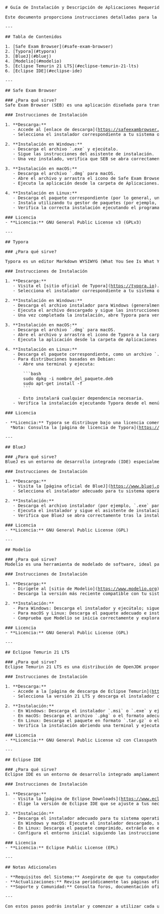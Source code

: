 <pre><div class="text_to_html"># Gu&iacute;a de Instalaci&oacute;n y Descripci&oacute;n de Aplicaciones Requeridas

Este documento proporciona instrucciones detalladas para la instalaci&oacute;n de las aplicaciones necesarias, as&iacute; como una breve descripci&oacute;n de su funci&oacute;n y la licencia que las respalda.

---

## Tabla de Contenidos

1. [Safe Exam Browser](#safe-exam-browser)
2. [Typora](#typora)
3. [BlueJ](#bluej)
4. [Modelio](#modelio)
5. [Eclipse Temurin 21 LTS](#eclipse-temurin-21-lts)
6. [Eclipse IDE](#eclipse-ide)

---

## Safe Exam Browser

### &iquest;Para qu&eacute; sirve?
Safe Exam Browser (SEB) es una aplicaci&oacute;n dise&ntilde;ada para transformar cualquier computadora en un entorno seguro de examen. Restringe el acceso a otras aplicaciones y recursos del sistema, garantizando la integridad y el control durante evaluaciones en l&iacute;nea.

### Instrucciones de Instalaci&oacute;n

1. **Descarga:**
   - Accede al [enlace de descarga](<a href="https://safeexambrowser.org/download_en.html" class="_blanktarget">https://safeexambrowser.org/download_en.html</a>).
   - Selecciona el instalador correspondiente a tu sistema operativo (Windows, macOS o Linux).

2. **Instalaci&oacute;n en Windows:**
   - Descarga el archivo `.exe` y ejec&uacute;talo.
   - Sigue las instrucciones del asistente de instalaci&oacute;n.
   - Una vez instalado, verifica que SEB se abra correctamente en modo de prueba.

3. **Instalaci&oacute;n en macOS:**
   - Descarga el archivo `.dmg` para macOS.
   - Abre el archivo y arrastra el icono de Safe Exam Browser a la carpeta de Aplicaciones.
   - Ejecuta la aplicaci&oacute;n desde la carpeta de Aplicaciones.

4. **Instalaci&oacute;n en Linux:**
   - Descarga el paquete correspondiente (por lo general, un archivo `.deb` o `.rpm`).
   - Instala utilizando tu gestor de paquetes (por ejemplo, `sudo dpkg -i nombre_del_paquete.deb` para distribuciones basadas en Debian).
   - Verifica la correcta instalaci&oacute;n ejecutando el programa desde tu men&uacute; de aplicaciones o terminal.

### Licencia
- **Licencia:** GNU General Public License v3 (GPLv3)

---

## Typora

### &iquest;Para qu&eacute; sirve?

Typora es un editor Markdown WYSIWYG (What You See Is What You Get) que ofrece una experiencia de escritura sin distracciones. Permite a los usuarios redactar y formatear documentos en Markdown de forma intuitiva, mostrando una vista previa en tiempo real del documento final. Es ideal para la creaci&oacute;n de documentaci&oacute;n, blogs, art&iacute;culos y otros textos que requieran un formato limpio y profesional.

### Instrucciones de Instalaci&oacute;n

1. **Descarga:**
   - Visita el [sitio oficial de Typora](<a href="https://typora.io" class="_blanktarget">https://typora.io</a>).
   - Selecciona el instalador correspondiente a tu sistema operativo (Windows, macOS o Linux).

2. **Instalaci&oacute;n en Windows:**
   - Descarga el archivo instalador para Windows (generalmente un archivo `.exe`).
   - Ejecuta el archivo descargado y sigue las instrucciones del asistente de instalaci&oacute;n.
   - Una vez completada la instalaci&oacute;n, abre Typora para verificar que funcione correctamente.

3. **Instalaci&oacute;n en macOS:**
   - Descarga el archivo `.dmg` para macOS.
   - Abre el archivo y arrastra el icono de Typora a la carpeta de Aplicaciones.
   - Ejecuta la aplicaci&oacute;n desde la carpeta de Aplicaciones para comprobar su correcto funcionamiento.

4. **Instalaci&oacute;n en Linux:**
   - Descarga el paquete correspondiente, como un archivo `.deb` para distribuciones basadas en Debian o un archivo `.rpm` para otras distribuciones.
   - Para distribuciones basadas en Debian:
     - Abre una terminal y ejecuta:

       ```bash
       sudo dpkg -i nombre_del_paquete.deb
       sudo apt-get install -f
       ```

     - Esto instalar&aacute; cualquier dependencia necesaria.
   - Verifica la instalaci&oacute;n ejecutando Typora desde el men&uacute; de aplicaciones o mediante el comando `typora` en la terminal.

### Licencia

- **Licencia:** Typora se distribuye bajo una licencia comercial. Se ofrece una versi&oacute;n de prueba y, para un uso continuo, se requiere la adquisici&oacute;n de una licencia.  
  *Nota: Consulta la [p&aacute;gina de licencia de Typora](<a href="https://typora.io/" class="_blanktarget">https://typora.io/</a>) para obtener informaci&oacute;n actualizada y detallada.*

---

## BlueJ

### &iquest;Para qu&eacute; sirve?
BlueJ es un entorno de desarrollo integrado (IDE) especialmente dise&ntilde;ado para la ense&ntilde;anza y el aprendizaje de la programaci&oacute;n orientada a objetos en Java. Es ideal para estudiantes principiantes, ya que permite visualizar y comprender la relaci&oacute;n entre clases y objetos.

### Instrucciones de Instalaci&oacute;n

1. **Descarga:**
   - Visita la [p&aacute;gina oficial de BlueJ](<a href="https://www.bluej.org" class="_blanktarget">https://www.bluej.org</a>).
   - Selecciona el instalador adecuado para tu sistema operativo.

2. **Instalaci&oacute;n:**
   - Descarga el archivo instalador (por ejemplo, `.exe` para Windows, `.dmg` para macOS o el paquete para Linux).
   - Ejecuta el instalador y sigue el asistente de instalaci&oacute;n.
   - Verifica que BlueJ se abra correctamente tras la instalaci&oacute;n y prueba creando un proyecto de ejemplo.

### Licencia
- **Licencia:** GNU General Public License (GPL)

---

## Modelio

### &iquest;Para qu&eacute; sirve?
Modelio es una herramienta de modelado de software, ideal para dise&ntilde;ar diagramas UML, arquitectura de sistemas y otros modelos de desarrollo. Se utiliza para planificar, visualizar y documentar la estructura y el comportamiento de aplicaciones complejas.

### Instrucciones de Instalaci&oacute;n

1. **Descarga:**
   - Dir&iacute;gete al [sitio de Modelio](<a href="https://www.modelio.org" class="_blanktarget">https://www.modelio.org</a>).
   - Descarga la versi&oacute;n m&aacute;s reciente compatible con tu sistema operativo.

2. **Instalaci&oacute;n:**
   - Para Windows: Descarga el instalador y ejec&uacute;talo; sigue los pasos del asistente.
   - Para macOS y Linux: Descarga el paquete adecuado e instala seg&uacute;n las instrucciones espec&iacute;ficas proporcionadas en el sitio.
   - Comprueba que Modelio se inicia correctamente y explora sus opciones de creaci&oacute;n y edici&oacute;n de diagramas.

### Licencia
- **Licencia:** GNU General Public License (GPL)

---

## Eclipse Temurin 21 LTS

### &iquest;Para qu&eacute; sirve?
Eclipse Temurin 21 LTS es una distribuci&oacute;n de OpenJDK proporcionada por Adoptium. Se utiliza como entorno de ejecuci&oacute;n para aplicaciones Java y ofrece una plataforma robusta y estable para el desarrollo y despliegue de software basado en Java.

### Instrucciones de Instalaci&oacute;n

1. **Descarga:**
   - Accede a la [p&aacute;gina de descarga de Eclipse Temurin](<a href="https://adoptium.net/temurin/releases" class="_blanktarget">https://adoptium.net/temurin/releases</a>).
   - Selecciona la versi&oacute;n 21 LTS y descarga el instalador correspondiente a tu sistema operativo.

2. **Instalaci&oacute;n:**
   - En Windows: Descarga el instalador `.msi` o `.exe` y ejec&uacute;talo; sigue las instrucciones del instalador.
   - En macOS: Descarga el archivo `.pkg` o el formato adecuado y sigue los pasos de instalaci&oacute;n.
   - En Linux: Descarga el paquete en formato `.tar.gz` o el formato compatible y sigue las instrucciones de instalaci&oacute;n, que pueden incluir la extracci&oacute;n del archivo y la configuraci&oacute;n del PATH.
   - Verifica la instalaci&oacute;n abriendo una terminal y ejecutando `java -version` para confirmar que se reconoce la versi&oacute;n instalada.

### Licencia
- **Licencia:** GNU General Public License v2 con Classpath Exception

---

## Eclipse IDE

### &iquest;Para qu&eacute; sirve?
Eclipse IDE es un entorno de desarrollo integrado ampliamente utilizado, principalmente en el desarrollo de aplicaciones Java, aunque tambi&eacute;n soporta otros lenguajes de programaci&oacute;n mediante plugins. Es ideal para proyectos de desarrollo profesional y educativo gracias a su extensibilidad y herramientas de depuraci&oacute;n.

### Instrucciones de Instalaci&oacute;n

1. **Descarga:**
   - Visita la [p&aacute;gina de Eclipse Downloads](<a href="https://www.eclipse.org/downloads/packages" class="_blanktarget">https://www.eclipse.org/downloads/packages</a>).
   - Elige la versi&oacute;n de Eclipse IDE que se ajuste a tus necesidades (por ejemplo, &quot;Eclipse IDE for Java Developers&quot;).

2. **Instalaci&oacute;n:**
   - Descarga el instalador adecuado para tu sistema operativo.
   - En Windows y macOS: Ejecuta el instalador descargado, selecciona el paquete deseado y sigue las instrucciones.
   - En Linux: Descarga el paquete comprimido, extr&aacute;elo en el directorio deseado y ejecuta el script de inicio (`eclipse`).
   - Configura el entorno inicial siguiendo las instrucciones del instalador y comprueba que Eclipse se inicia correctamente.

### Licencia
- **Licencia:** Eclipse Public License (EPL)

---

## Notas Adicionales

- **Requisitos del Sistema:** Aseg&uacute;rate de que tu computadora cumple con los requisitos m&iacute;nimos para instalar y ejecutar cada aplicaci&oacute;n.
- **Actualizaciones:** Revisa peri&oacute;dicamente las p&aacute;ginas oficiales de cada software para obtener actualizaciones y nuevas versiones.
- **Soporte y Comunidad:** Consulta foros, documentaci&oacute;n oficial y comunidades de usuarios para resolver dudas y aprovechar al m&aacute;ximo cada herramienta.

---

Con estos pasos podr&aacute;s instalar y comenzar a utilizar cada una de las aplicaciones necesarias para el entorno de desarrollo y evaluaci&oacute;n. &iexcl;Buena suerte y feliz programaci&oacute;n!</div></pre>